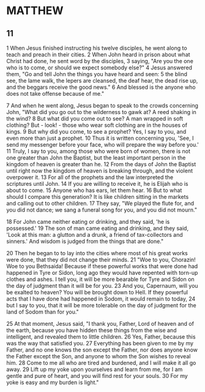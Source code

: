 # MATTHEW

## 11

1 When Jesus finished instructing his twelve disciples, he went along to teach and preach in their cities. 2 When John heard in prison about what Christ had done, he sent word by the disciples, 3 saying, "Are you the one who is to come, or should we expect somebody else?" 4 Jesus answered them, "Go and tell John the things you have heard and seen: 5 the blind see, the lame walk, the lepers are cleansed, the deaf hear, the dead rise up, and the beggars receive the good news." 6 And blessed is the anyone who does not take offense because of me."

7 And when he went along, Jesus began to speak to the crowds concerning John, "What did you go out to the wilderness to gawk at? A reed shaking in the wind? 8 But what did you come out to see? A man wrapped in soft clothing? But - look! - those who wear soft clothing are in the houses of kings. 9 But why did you come, to see a prophet? Yes, I say to you, and even more than just a prophet. 10 Thus it is written concerning you, 'See, I send my messenger before your face, who will prepare the way before you.' 11 Truly, I say to you, among those who were born of women, there is not one greater than John the Baptist, but the least important person in the kingdom of heaven is greater than he. 12 From the days of John the Baptist until right now the kingdom of heaven is breaking through, and the violent overpower it. 13 For all of the prophets and the law interpreted the scriptures until John. 14 If you are willing to receive it, he is Elijah who is about to come. 15 Anyone who has ears, let them hear. 16 But to what should I compare this generation? It is like children sitting in the markets and calling out to other children. 17 They say, "We played the flute for, and you did not dance; we sang a funeral song for you, and you did not mourn."

18 For John came neither eating or drinking, and they said, 'he is possessed.' 19 The son of man came eating and drinking, and they said, 'Look at this man: a glutton and a drunk, a friend of tax-collectors and sinners.'  And wisdom is judged from the things that are done."

20 Then he began to to lay into the cities where most of his great works were done, that they did not change their minds. 21 "Woe to you, Chorazin! Woe to you Bethsaida! Because if these powerful works that were done had happened in Tyre or Sidon, long ago they would have repented with torn-up clothes and ashes. I tell you, it will be more bearable for Tyre and Sidon on the day of judgment than it will be for you. 23 And you, Capernaum, will you be exalted to heaven? You will be brought down to Hell. If they powerful acts that I have done had happened in Sodom, it would remain to today, 24 but I say to you, that it will be more tolerable on the day of judgment for the land of Sodom than for you."

25 At that moment, Jesus said, "I thank you, Father, Lord of heaven and of the earth, because you have hidden these things from the wise and intelligent, and revealed them to little children. 26 Yes, Father, because this was the way that satisfied you. 27 Everything has been given to me by my Father, and no one knows the son except the Father, nor does anyone know the Father except the Son, and anyone to whom the Son wishes to reveal him. 28 Come to me all who are tired and burdened, and I will make it all go away. 29 Lift up my yoke upon yourselves and learn from me, for I am gentle and pure of heart, and you will find rest for your souls. 30 For my yoke is easy and my burden is light."